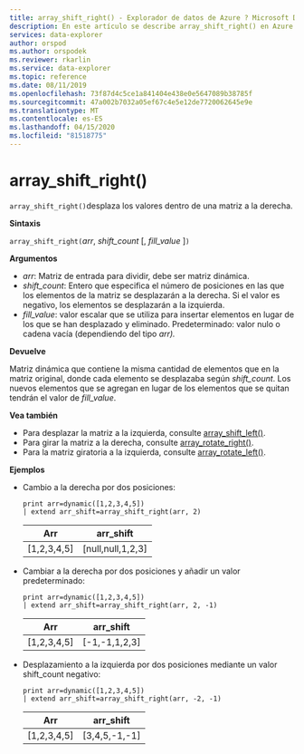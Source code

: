 ```yaml
---
title: array_shift_right() - Explorador de datos de Azure ? Microsoft Docs
description: En este artículo se describe array_shift_right() en Azure Data Explorer.
services: data-explorer
author: orspod
ms.author: orspodek
ms.reviewer: rkarlin
ms.service: data-explorer
ms.topic: reference
ms.date: 08/11/2019
ms.openlocfilehash: 73f87d4c5ce1a841404e438e0e5647089b38785f
ms.sourcegitcommit: 47a002b7032a05ef67c4e5e12de7720062645e9e
ms.translationtype: MT
ms.contentlocale: es-ES
ms.lasthandoff: 04/15/2020
ms.locfileid: "81518775"
---
```

# <a name="array_shift_right"></a>array_shift_right()

`array_shift_right()`desplaza los valores dentro de una matriz a la derecha.

**Sintaxis**

`array_shift_right(`*arr*, *shift_count* [, *fill_value* ]`)`

**Argumentos**

* *arr*: Matriz de entrada para dividir, debe ser matriz dinámica.
* *shift_count*: Entero que especifica el número de posiciones en las que los elementos de la matriz se desplazarán a la derecha. Si el valor es negativo, los elementos se desplazarán a la izquierda.
* *fill_value*: valor escalar que se utiliza para insertar elementos en lugar de los que se han desplazado y eliminado. Predeterminado: valor nulo o cadena vacía (dependiendo del tipo *arr).*

**Devuelve**

Matriz dinámica que contiene la misma cantidad de elementos que en la matriz original, donde cada elemento se desplazaba según *shift_count*. Los nuevos elementos que se agregan en lugar de los elementos que se quitan tendrán el valor de *fill_value*.

**Vea también**

* Para desplazar la matriz a la izquierda, consulte [array_shift_left()](array_shift_leftfunction.md).
* Para girar la matriz a la derecha, consulte [array_rotate_right()](array_rotate_rightfunction.md).
* Para la matriz giratoria a la izquierda, consulte [array_rotate_left()](array_rotate_leftfunction.md).

**Ejemplos**

* Cambio a la derecha por dos posiciones:

    ```kusto
    print arr=dynamic([1,2,3,4,5]) 
    | extend arr_shift=array_shift_right(arr, 2)
    ```
    
    |Arr|arr_shift|
    |---|---|
    |[1,2,3,4,5]|[null,null,1,2,3]|

* Cambiar a la derecha por dos posiciones y añadir un valor predeterminado:

    ```kusto
    print arr=dynamic([1,2,3,4,5]) 
    | extend arr_shift=array_shift_right(arr, 2, -1)
    ```
    
    |Arr|arr_shift|
    |---|---|
    |[1,2,3,4,5]|[-1,-1,1,2,3]|


* Desplazamiento a la izquierda por dos posiciones mediante un valor shift_count negativo:

    ```kusto
    print arr=dynamic([1,2,3,4,5]) 
    | extend arr_shift=array_shift_right(arr, -2, -1)
    ```
    
    |Arr|arr_shift|
    |---|---|
    |[1,2,3,4,5]|[3,4,5,-1,-1]|